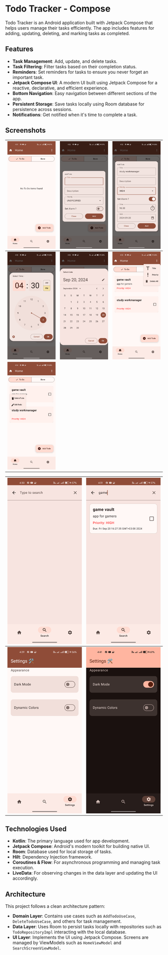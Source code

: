# Todo Tracker - Compose

Todo Tracker is an Android application built with Jetpack Compose that helps users manage their tasks efficiently. The app includes features for adding, updating, deleting, and marking tasks as completed.

## Features

- **Task Management**: Add, update, and delete tasks.
- **Task Filtering**: Filter tasks based on their completion status.
- **Reminders**: Set reminders for tasks to ensure you never forget an important task.
- **Jetpack Compose UI**: A modern UI built using Jetpack Compose for a reactive, declarative, and efficient experience.
- **Bottom Navigation**: Easy navigation between different sections of the app.
- **Persistent Storage**: Save tasks locally using Room database for persistence across sessions.
- **Notifications**: Get notified when it's time to complete a task.

## Screenshots
| ![](docs/images/home/img.png)   | ![](docs/images/home/img_1.png) | ![](docs/images/home/img_2.png) |
|---------------------------------|---------------------------------|-|
| ![](docs/images/home/img_3.png) | ![](docs/images/home/img_4.png) | ![](docs/images/home/img_5.png) |
| ![](docs/images/home/img_6.png) |

|![](docs/images/search_feature/img.png)|![](docs/images/search_feature/img_1.png)|
|-----|------|
|![](docs/images/img.png)|![](docs/images/img_1.png)|

## Technologies Used

- **Kotlin**: The primary language used for app development.
- **Jetpack Compose**: Android's modern toolkit for building native UI.
- **Room**: Database used for local storage of tasks.
- **Hilt**: Dependency Injection framework.
- **Coroutines & Flow**: For asynchronous programming and managing task execution.
- **LiveData**: For observing changes in the data layer and updating the UI accordingly.

## Architecture

This project follows a clean architecture pattern:

- **Domain Layer**: Contains use cases such as `AddTodoUseCase`, `DeleteTodoUseCase`, and others for task management.
- **Data Layer**: Uses Room to persist tasks locally with repositories such as `TodoRepositoryImpl` interacting with the local database.
- **UI Layer**: Implements the UI using Jetpack Compose. Screens are managed by ViewModels such as `HomeViewModel` and `SearchScreenViewModel`.
